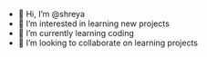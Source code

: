 - 👋 Hi, I’m @shreya
- 👀 I’m interested in learning new projects
- 🌱 I’m currently learning coding 
- 💞️ I’m looking to collaborate on learning projects


<!---
shreya110321/shreya110321 is a ✨ special ✨ repository because its `README.md` (this file) appears on your GitHub profile.
You can click the Preview link to take a look at your changes.
--->
